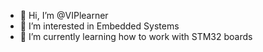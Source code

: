 - 👋 Hi, I’m @VIPlearner
- 👀 I’m interested in Embedded Systems
- 🌱 I’m currently learning how to work with STM32 boards


<!---
VIPlearner/VIPlearner is a ✨ special ✨ repository because its `README.md` (this file) appears on your GitHub profile.
You can click the Preview link to take a look at your changes.
--->
